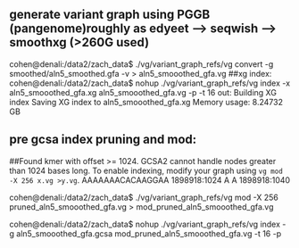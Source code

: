 ## generate variant graph using PGGB (pangenome)roughly as edyeet --> seqwish --> smoothxg (>260G used)

cohen@denali:/data2/zach_data$ ./vg/variant_graph_refs/vg convert -g smoothed/aln5_smoothed.gfa -v > aln5_smooothed_gfa.vg
##xg index:
cohen@denali:/data2/zach_data$ nohup ./vg/variant_graph_refs/vg index -x aln5_smooothed_gfa.xg aln5_smooothed_gfa.vg -p -t 16
out:
Building XG index
Saving XG index to aln5_smooothed_gfa.xg
Memory usage: 8.24732 GB
    
## pre gcsa index pruning and mod:

##Found kmer with offset >= 1024. GCSA2 cannot handle nodes greater than 1024 bases long. To enable indexing, modify your graph using `vg mod -X 256 x.vg >y.vg`. AAAAAAACACAAGGAA	1898918:1024	A	A	1898918:1040

cohen@denali:/data2/zach_data$ ./vg/variant_graph_refs/vg mod -X 256 pruned_aln5_smooothed_gfa.vg > mod_pruned_aln5_smooothed_gfa.vg 

cohen@denali:/data2/zach_data$ nohup ./vg/variant_graph_refs/vg index -g aln5_smooothed_gfa.gcsa mod_pruned_aln5_smooothed_gfa.vg -t 16 -p
